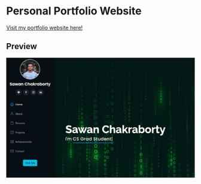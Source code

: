 # Personal Portfolio Website

[Visit my portfolio website here!](https://sawanch.github.io/)

## Preview
![Website Preview](assets/img/preview.png)
